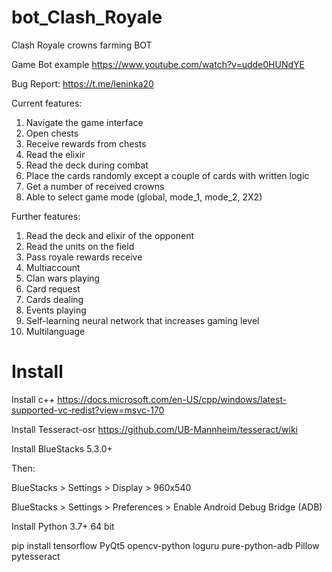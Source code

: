 # bot_Clash_Royale

Clash Royale crowns farming BOT


Game Bot example
https://www.youtube.com/watch?v=udde0HUNdYE


Bug Report:
https://t.me/leninka20


Current features:

1) Navigate the game interface
2) Open chests
3) Receive rewards from chests
4) Read the elixir
5) Read the deck during combat
6) Place the cards randomly except a couple of cards with written logic
7) Get a number of received crowns
8) Able to select game mode (global, mode_1, mode_2, 2X2)


Further features:

1) Read the deck and elixir of the opponent
2) Read the units on the field
3) Pass royale rewards receive
4) Multiaccount
5) Clan wars playing
6) Сard request
7) Cards dealing
8) Events playing
9) Self-learning neural network that increases gaming level
10) Multilanguage

# Install

Install с++
https://docs.microsoft.com/en-US/cpp/windows/latest-supported-vc-redist?view=msvc-170


Install Tesseract-osr
https://github.com/UB-Mannheim/tesseract/wiki


Install BlueStacks 5.3.0+

Then:

BlueStacks > Settings > Display > 960x540

BlueStacks > Settings > Preferences > Enable Android Debug Bridge (ADB)

Install Python 3.7+ 64 bit

pip install tensorflow PyQt5 opencv-python loguru pure-python-adb Pillow pytesseract

